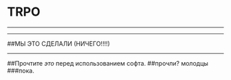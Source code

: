# TRPO
___
___
##МЫ ЭТО СДЕЛАЛИ (НИЧЕГО!!!!)
___

##Прочтите *это* перед использованием софта.
##прочли?  молодцы
###пока.
